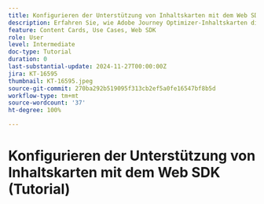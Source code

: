 ```yaml
---
title: Konfigurieren der Unterstützung von Inhaltskarten mit dem Web SDK (Tutorial)
description: Erfahren Sie, wie Adobe Journey Optimizer-Inhaltskarten die Interaktion mit personalisierten Inhalten verbessern und Vorteile, Implementierung, Anwendungsfälle und Tipps abdecken.
feature: Content Cards, Use Cases, Web SDK
role: User
level: Intermediate
doc-type: Tutorial
duration: 0
last-substantial-update: 2024-11-27T00:00:00Z
jira: KT-16595
thumbnail: KT-16595.jpeg
source-git-commit: 270ba292b519095f313cb2ef5a0fe16547bf8b5d
workflow-type: tm+mt
source-wordcount: '37'
ht-degree: 100%

---
```



# Konfigurieren der Unterstützung von Inhaltskarten mit dem Web SDK (Tutorial)

